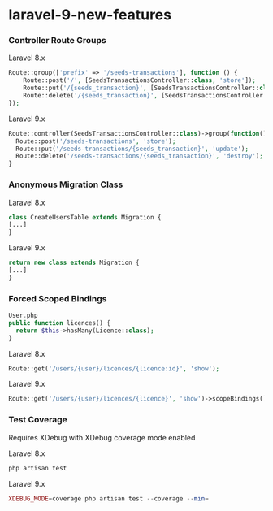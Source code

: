 # laravel-9-new-features

### **Controller Route Groups**


Laravel 8.x
```php
Route::group(['prefix' => '/seeds-transactions'], function () {
    Route::post('/', [SeedsTransactionsController::class, 'store']);
    Route::put('/{seeds_transaction}', [SeedsTransactionsController::class, 'update']);
    Route::delete('/{seeds_transaction}', [SeedsTransactionsController::class, 'destroy']);
});
```
Laravel 9.x
```php
Route::controller(SeedsTransactionsController::class)->group(function() {
  Route::post('/seeds-transactions', 'store');
  Route::put('/seeds-transactions/{seeds_transaction}', 'update');
  Route::delete('/seeds-transactions/{seeds_transaction}', 'destroy');
}
```


### **Anonymous Migration Class**

Laravel 8.x
```php
class CreateUsersTable extends Migration {
[...]
}
```

Laravel 9.x
```php
return new class extends Migration {
[...]
}
```


### **Forced Scoped Bindings**

```php
User.php
public function licences() {
  return $this->hasMany(Licence::class);
}
```

Laravel 8.x
```php
Route::get('/users/{user}/licences/{licence:id}', 'show');
```

Laravel 9.x
```php
Route::get('/users/{user}/licences/{licence}', 'show')->scopeBindings();
```



### **Test Coverage**

Requires XDebug with XDebug coverage mode enabled

Laravel 8.x
```php
php artisan test
```

Laravel 9.x
```php
XDEBUG_MODE=coverage php artisan test --coverage --min=
```

